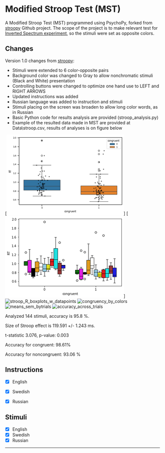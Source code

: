# Modified Stroop Test (MST)
A Modified Stroop Test (MST) programmed using PsychoPy, forked from [stroopy](https://github.com/marsja/stroopy) Github project.
The scope of the project is to make relevant test for [Inverted Spectrum experiment](https://osf.io/ed4sy/), so the stimuli were set as opposite colors. 

## Changes
Version 1.0 changes from [stroopy](https://github.com/marsja/stroopy):
* Stimuli were extended to 6 color-opposite pairs
* Background color was changed to Gray to allow nonchromatic stimuli (Black and White) presentation
* Controlling buttons were changed to optimize one hand use to LEFT and RIGHT ARROWS
* Updated instructions was added
* Russian language was added to instruction and stimuli
* Stimuli placing on the screen was broaden to allow long color words, as in Russian
* Basic Python code for results analysis are provided (stroop_analysis.py)
* Example of the resulted data made in MST are provided at Data\stroop.csv, results of analyses is on figure below
  
[![overall statistics](MST1.png)]
[![statistics by color](MST2.png)]
![stroop_R_boxplots_w_datapoints](https://github.com/user-attachments/assets/10ee4577-5290-4be9-aeb3-ce00f6cf1312)
![congruency_by_colors](https://github.com/user-attachments/assets/abed2f54-f50b-458f-a5da-0504b10e987a)
![means_sem_bytrials](https://github.com/user-attachments/assets/d60ba044-100b-4713-9d87-2b0a5d080198)
![accuracy_across_trials](https://github.com/user-attachments/assets/3e06b17d-6b76-4b2d-bec7-936045ead565)



Analyzed  144  stimuli, accuracy is  95.8 %.

Size of Stroop effect is 119.591 +/- 1.243 ms.

t-statistic 3.076, p-value: 0.003

Accuracy for congruent:  98.61%

Accuracy for noncongruent:  93.06 %

## Instructions
- [x] English
- [x] Swedish
- [x] Russian


## Stimuli
- [x] English
- [x] Swedish
- [x] Russian

---------
